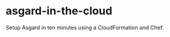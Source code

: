 asgard-in-the-cloud
===================

Setup Asgard in ten minutes using a CloudFormation and Chef.